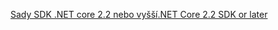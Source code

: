 [<span data-ttu-id="92ca8-101">Sady SDK .NET core 2.2 nebo vyšší</span><span class="sxs-lookup"><span data-stu-id="92ca8-101">.NET Core 2.2 SDK or later</span></span>](https://www.microsoft.com/net/download/all)

